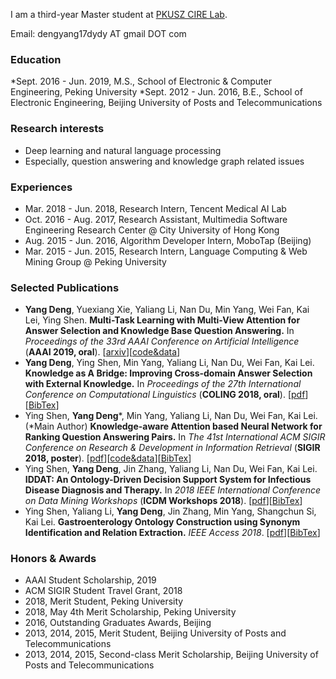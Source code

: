 I am a third-year Master student at [PKUSZ CIRE Lab](https://netlab.pkusz.edu.cn/).

Email: dengyang17dydy AT gmail DOT com

### Education
*Sept. 2016 - Jun. 2019, M.S., School of Electronic & Computer Engineering, Peking University
*Sept. 2012 - Jun. 2016, B.E., School of Electronic Engineering, Beijing University of Posts and Telecommunications

### Research interests
* Deep learning and natural language processing
* Especially, question answering and knowledge graph related issues

### Experiences
* Mar. 2018 - Jun. 2018, Research Intern, Tencent Medical AI Lab
* Oct. 2016 - Aug. 2017, Research Assistant, Multimedia Software Engineering Research Center @ City University of Hong Kong 
* Aug. 2015 - Jun. 2016, Algorithm Developer Intern, MoboTap (Beijing)
* Mar. 2015 - Jun. 2015, Research Intern, Language Computing & Web Mining Group @ Peking University

### Selected Publications
* **Yang Deng**, Yuexiang Xie, Yaliang Li, Nan Du, Min Yang, Wei Fan, Kai Lei, Ying Shen. **Multi-Task Learning with Multi-View Attention for Answer Selection and Knowledge Base Question Answering.** In _Proceedings of the 33rd AAAI Conference on Artificial Intelligence_ (**AAAI 2019, oral**). [[arxiv](https://arxiv.org/abs/1812.02354)][[code&data](https://github.com/dengyang17/MTQA)]
* **Yang Deng**, Ying Shen, Min Yang, Yaliang Li, Nan Du, Wei Fan, Kai Lei. **Knowledge as A Bridge: Improving Cross-domain Answer Selection with External Knowledge.** In _Proceedings of the 27th International Conference on Computational Linguistics_ (**COLING 2018, oral**). [[pdf](http://aclweb.org/anthology/C18-1279)][[BibTex](https://aclanthology.info/papers/C18-1279/c18-1279.bib)]
* Ying Shen, **Yang Deng***, Min Yang, Yaliang Li, Nan Du, Wei Fan, Kai Lei. (*Main Author) **Knowledge-aware Attention based Neural Network for Ranking Question Answering Pairs.** In _The 41st International ACM SIGIR Conference on Research & Development in Information Retrieval_ (**SIGIR 2018, poster**). [[pdf](https://dl.acm.org/citation.cfm?doid=3209978.3210081)][[code&data](https://github.com/dengyang17/kablstm)][[BibTex](https://dl.acm.org/citation.cfm?doid=3209978.3210081)]
* Ying Shen, **Yang Deng**, Jin Zhang, Yaliang Li, Nan Du, Wei Fan, Kai Lei. **IDDAT: An Ontology-Driven Decision Support System for Infectious Disease Diagnosis and Therapy.** In _2018 IEEE International Conference on Data Mining Workshops_ (**ICDM Workshops 2018**). [[pdf](https://ieeexplore.ieee.org/stamp/stamp.jsp?tp=&arnumber=8637479)][[BibTex](https://dblp.uni-trier.de/rec/bibtex/conf/icdm/ShenDZLDFYL18)]
* Ying Shen, Yaliang Li, **Yang Deng**, Jin Zhang, Min Yang, Shangchun Si, Kai Lei. **Gastroenterology Ontology Construction using Synonym Identification and Relation Extraction.** _IEEE Access 2018_. [[pdf](https://ieeexplore.ieee.org/stamp/stamp.jsp?tp=&arnumber=8425033)][[BibTex](https://dblp.uni-trier.de/rec/bibtex/journals/access/ShenLDZYCSL18)]

### Honors & Awards
*	AAAI Student Scholarship, 2019
*	ACM SIGIR Student Travel Grant, 2018 
*	2018, Merit Student, Peking University
*	2018, May 4th Merit Scholarship, Peking University
*	2016, Outstanding Graduates Awards, Beijing
*	2013, 2014, 2015, Merit Student, Beijing University of Posts and Telecommunications
*	2013, 2014, 2015, Second-class Merit Scholarship, Beijing University of Posts and Telecommunications
